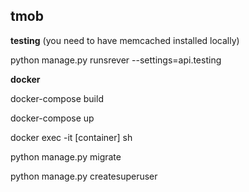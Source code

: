 ## tmob

**testing** (you need to have memcached installed locally)

python manage.py runsrever --settings=api.testing

**docker**

docker-compose build

docker-compose up

docker exec -it [container] sh

python manage.py migrate

python manage.py createsuperuser
